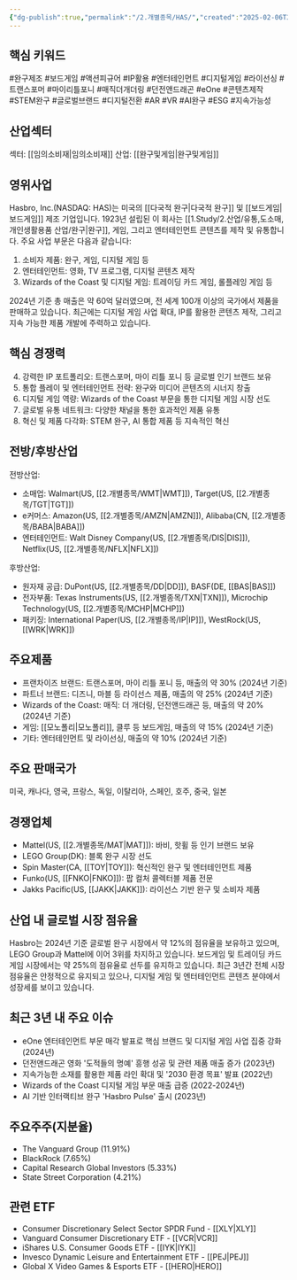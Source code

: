 ```yaml
---
{"dg-publish":true,"permalink":"/2.개별종목/HAS/","created":"2025-02-06T22:58:28.361+09:00","updated":"2025-06-03T20:05:59.362+09:00"}
---
```


## 핵심 키워드

#완구제조 #보드게임 #액션피규어 #IP활용 #엔터테인먼트 #디지털게임 #라이선싱 #트랜스포머 #마이리틀포니 #매직더개더링 #던전앤드래곤 #eOne #콘텐츠제작 #STEM완구 #글로벌브랜드 #디지털전환 #AR #VR #AI완구 #ESG #지속가능성

## 산업섹터

섹터: [[임의소비재\|임의소비재]]
산업: [[완구및게임\|완구및게임]]

## 영위사업

Hasbro, Inc.(NASDAQ: HAS)는 미국의 [[다국적 완구\|다국적 완구]] 및 [[보드게임\|보드게임]] 제조 기업입니다. 1923년 설립된 이 회사는 [[1.Study/2.산업/유통,도소매, 개인생활용품 산업/완구\|완구]], 게임, 그리고 엔터테인먼트 콘텐츠를 제작 및 유통합니다. 주요 사업 부문은 다음과 같습니다:

1. 소비자 제품: 완구, 게임, 디지털 게임 등
2. 엔터테인먼트: 영화, TV 프로그램, 디지털 콘텐츠 제작
3. Wizards of the Coast 및 디지털 게임: 트레이딩 카드 게임, 롤플레잉 게임 등

2024년 기준 총 매출은 약 60억 달러였으며, 전 세계 100개 이상의 국가에서 제품을 판매하고 있습니다. 최근에는 디지털 게임 사업 확대, IP를 활용한 콘텐츠 제작, 그리고 지속 가능한 제품 개발에 주력하고 있습니다.

## 핵심 경쟁력

4. 강력한 IP 포트폴리오: 트랜스포머, 마이 리틀 포니 등 글로벌 인기 브랜드 보유
5. 통합 플레이 및 엔터테인먼트 전략: 완구와 미디어 콘텐츠의 시너지 창출
6. 디지털 게임 역량: Wizards of the Coast 부문을 통한 디지털 게임 시장 선도
7. 글로벌 유통 네트워크: 다양한 채널을 통한 효과적인 제품 유통
8. 혁신 및 제품 다각화: STEM 완구, AI 통합 제품 등 지속적인 혁신

## 전방/후방산업

전방산업:

- 소매업: Walmart(US, [[2.개별종목/WMT\|WMT]]), Target(US, [[2.개별종목/TGT\|TGT]])
- e커머스: Amazon(US, [[2.개별종목/AMZN\|AMZN]]), Alibaba(CN, [[2.개별종목/BABA\|BABA]])
- 엔터테인먼트: Walt Disney Company(US, [[2.개별종목/DIS\|DIS]]), Netflix(US, [[2.개별종목/NFLX\|NFLX]])

후방산업:

- 원자재 공급: DuPont(US, [[2.개별종목/DD\|DD]]), BASF(DE, [[BAS\|BAS]])
- 전자부품: Texas Instruments(US, [[2.개별종목/TXN\|TXN]]), Microchip Technology(US, [[2.개별종목/MCHP\|MCHP]])
- 패키징: International Paper(US, [[2.개별종목/IP\|IP]]), WestRock(US, [[WRK\|WRK]])

## 주요제품

- 프랜차이즈 브랜드: 트랜스포머, 마이 리틀 포니 등, 매출의 약 30% (2024년 기준)
- 파트너 브랜드: 디즈니, 마블 등 라이선스 제품, 매출의 약 25% (2024년 기준)
- Wizards of the Coast: 매직: 더 개더링, 던전앤드래곤 등, 매출의 약 20% (2024년 기준)
- 게임: [[모노폴리\|모노폴리]], 클루 등 보드게임, 매출의 약 15% (2024년 기준)
- 기타: 엔터테인먼트 및 라이선싱, 매출의 약 10% (2024년 기준)

## 주요 판매국가

미국, 캐나다, 영국, 프랑스, 독일, 이탈리아, 스페인, 호주, 중국, 일본

## 경쟁업체

- Mattel(US, [[2.개별종목/MAT\|MAT]]): 바비, 핫휠 등 인기 브랜드 보유
- LEGO Group(DK): 블록 완구 시장 선도
- Spin Master(CA, [[TOY\|TOY]]): 혁신적인 완구 및 엔터테인먼트 제품
- Funko(US, [[FNKO\|FNKO]]): 팝 컬처 콜렉터블 제품 전문
- Jakks Pacific(US, [[JAKK\|JAKK]]): 라이선스 기반 완구 및 소비자 제품

## 산업 내 글로벌 시장 점유율

Hasbro는 2024년 기준 글로벌 완구 시장에서 약 12%의 점유율을 보유하고 있으며, LEGO Group과 Mattel에 이어 3위를 차지하고 있습니다. 보드게임 및 트레이딩 카드 게임 시장에서는 약 25%의 점유율로 선두를 유지하고 있습니다. 최근 3년간 전체 시장 점유율은 안정적으로 유지되고 있으나, 디지털 게임 및 엔터테인먼트 콘텐츠 분야에서 성장세를 보이고 있습니다.

## 최근 3년 내 주요 이슈

- eOne 엔터테인먼트 부문 매각 발표로 핵심 브랜드 및 디지털 게임 사업 집중 강화 (2024년)
- 던전앤드래곤 영화 '도적들의 명예' 흥행 성공 및 관련 제품 매출 증가 (2023년)
- 지속가능한 소재를 활용한 제품 라인 확대 및 '2030 환경 목표' 발표 (2022년)
- Wizards of the Coast 디지털 게임 부문 매출 급증 (2022-2024년)
- AI 기반 인터랙티브 완구 'Hasbro Pulse' 출시 (2023년)

## 주요주주(지분율)

- The Vanguard Group (11.91%)
- BlackRock (7.65%)
- Capital Research Global Investors (5.33%)
- State Street Corporation (4.21%)

## 관련 ETF

- Consumer Discretionary Select Sector SPDR Fund - [[XLY\|XLY]]
- Vanguard Consumer Discretionary ETF - [[VCR\|VCR]]
- iShares U.S. Consumer Goods ETF - [[IYK\|IYK]]
- Invesco Dynamic Leisure and Entertainment ETF - [[PEJ\|PEJ]]
- Global X Video Games & Esports ETF - [[HERO\|HERO]]